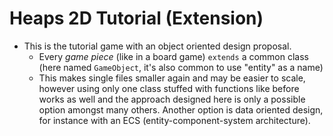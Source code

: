 # Heaps 2D Tutorial (Extension)

- This is the tutorial game with an object oriented design proposal.
  - Every *game piece* (like in a board game) `extends` a common class (here named `GameObject`, it's also common to use "entity" as a name)
  - This makes single files smaller again and may be easier to scale, however using only one class stuffed with functions like before works as well and the approach designed here is only a possible option amongst many others. Another option is data oriented design, for instance with an ECS (entity-component-system architecture).

